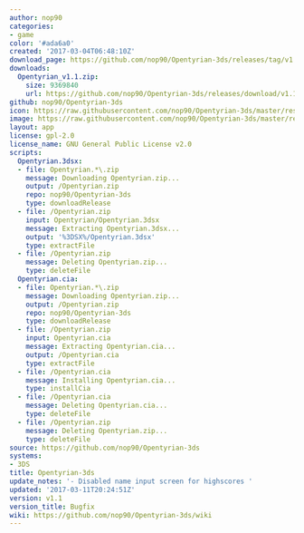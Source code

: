 ```yaml
---
author: nop90
categories:
- game
color: '#ada6a0'
created: '2017-03-04T06:48:10Z'
download_page: https://github.com/nop90/Opentyrian-3ds/releases/tag/v1.1
downloads:
  Opentyrian_v1.1.zip:
    size: 9369840
    url: https://github.com/nop90/Opentyrian-3ds/releases/download/v1.1/Opentyrian_v1.1.zip
github: nop90/Opentyrian-3ds
icon: https://raw.githubusercontent.com/nop90/Opentyrian-3ds/master/resources/icon.png
image: https://raw.githubusercontent.com/nop90/Opentyrian-3ds/master/resources/banner.png
layout: app
license: gpl-2.0
license_name: GNU General Public License v2.0
scripts:
  Opentyrian.3dsx:
  - file: Opentyrian.*\.zip
    message: Downloading Opentyrian.zip...
    output: /Opentyrian.zip
    repo: nop90/Opentyrian-3ds
    type: downloadRelease
  - file: /Opentyrian.zip
    input: Opentyrian/Opentyrian.3dsx
    message: Extracting Opentyrian.3dsx...
    output: '%3DSX%/Opentyrian.3dsx'
    type: extractFile
  - file: /Opentyrian.zip
    message: Deleting Opentyrian.zip...
    type: deleteFile
  Opentyrian.cia:
  - file: Opentyrian.*\.zip
    message: Downloading Opentyrian.zip...
    output: /Opentyrian.zip
    repo: nop90/Opentyrian-3ds
    type: downloadRelease
  - file: /Opentyrian.zip
    input: Opentyrian.cia
    message: Extracting Opentyrian.cia...
    output: /Opentyrian.cia
    type: extractFile
  - file: /Opentyrian.cia
    message: Installing Opentyrian.cia...
    type: installCia
  - file: /Opentyrian.cia
    message: Deleting Opentyrian.cia...
    type: deleteFile
  - file: /Opentyrian.zip
    message: Deleting Opentyrian.zip...
    type: deleteFile
source: https://github.com/nop90/Opentyrian-3ds
systems:
- 3DS
title: Opentyrian-3ds
update_notes: '- Disabled name input screen for highscores '
updated: '2017-03-11T20:24:51Z'
version: v1.1
version_title: Bugfix
wiki: https://github.com/nop90/Opentyrian-3ds/wiki
---
```

